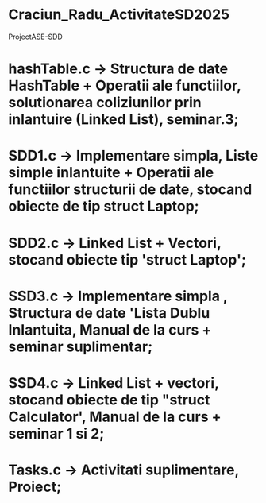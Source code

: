 # Craciun_Radu_ActivitateSD2025
ProjectASE-SDD

# hashTable.c -> Structura de date HashTable + Operatii ale functiilor, solutionarea coliziunilor prin inlantuire (Linked List), seminar.3;
# SDD1.c -> Implementare simpla, Liste simple inlantuite + Operatii ale functiilor structurii de date, stocand obiecte de tip struct Laptop;
# SDD2.c -> Linked List + Vectori, stocand obiecte tip 'struct Laptop';
# SSD3.c -> Implementare simpla , Structura de date 'Lista Dublu Inlantuita, Manual de la curs + seminar suplimentar;
# SSD4.c -> Linked List + vectori, stocand obiecte de tip "struct Calculator', Manual de la curs + seminar 1 si 2;
# Tasks.c -> Activitati suplimentare, Proiect;
